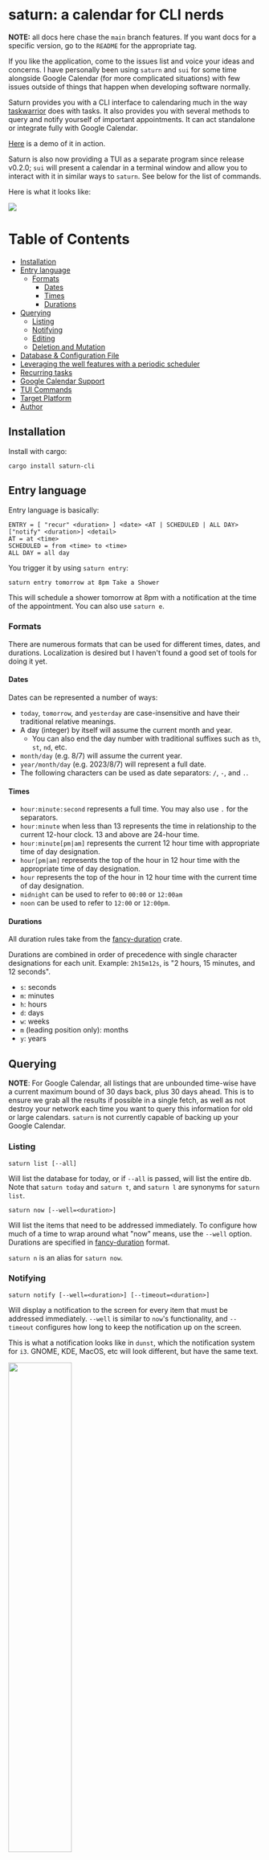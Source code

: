 # saturn: a calendar for CLI nerds

**NOTE:** all docs here chase the `main` branch features. If you want docs for
a specific version, go to the `README` for the appropriate tag.

If you like the application, come to the issues list and voice your ideas and
concerns. I have personally been using `saturn` and `sui` for some time
alongside Google Calendar (for more complicated situations) with few issues
outside of things that happen when developing software normally.

Saturn provides you with a CLI interface to calendaring much in the way
[taskwarrior](https://github.com/GothenburgBitFactory/taskwarrior) does with
tasks. It also provides you with several methods to query and notify yourself
of important appointments. It can act standalone or integrate fully with Google Calendar.

[Here](https://asciinema.org/a/XkRCXcgucQCRYassutGLMlWqq) is a demo of it in action.

Saturn is also now providing a TUI as a separate program since release v0.2.0;
`sui` will present a calendar in a terminal window and allow you to interact
with it in similar ways to `saturn`. See below for the list of commands.

Here is what it looks like:

<img src="tui.png"/>

# Table of Contents

-   [Installation](#installation)
-   [Entry language](#entry-language)
    -   [Formats](#formats)
        -   [Dates](#dates)
        -   [Times](#times)
        -   [Durations](#durations)
-   [Querying](#querying)
    -   [Listing](#listing)
    -   [Notifying](#notifying)
    -   [Editing](#editing)
    -   [Deletion and Mutation](#deletion-and-mutation)
-   [Database &amp; Configuration File](#database--configuration-file)
-   [Leveraging the well features with a periodic scheduler](#leveraging-the-well-features-with-a-periodic-scheduler)
-   [Recurring tasks](#recurring-tasks)
-   [Google Calendar Support](#google-calendar-support)
-   [TUI Commands](#tui-commands)
-   [Target Platform](#target-platform)
-   [Author](#author)

## Installation

Install with cargo:

```
cargo install saturn-cli
```

## Entry language

Entry language is basically:

```
ENTRY = [ "recur" <duration> ] <date> <AT | SCHEDULED | ALL DAY> ["notify" <duration>] <detail>
AT = at <time>
SCHEDULED = from <time> to <time>
ALL DAY = all day
```

You trigger it by using `saturn entry`:

```
saturn entry tomorrow at 8pm Take a Shower
```

This will schedule a shower tomorrow at 8pm with a notification at the time of
the appointment. You can also use `saturn e`.

### Formats

There are numerous formats that can be used for different times, dates, and
durations. Localization is desired but I haven't found a good set of tools for
doing it yet.

#### Dates

Dates can be represented a number of ways:

-   `today`, `tomorrow`, and `yesterday` are case-insensitive and have their
    traditional relative meanings.
-   A day (integer) by itself will assume the current month and year.
    -   You can also end the day number with traditional suffixes such as `th`, `st`, `nd`, etc.
-   `month/day` (e.g. 8/7) will assume the current year.
-   `year/month/day` (e.g. 2023/8/7) will represent a full date.
-   The following characters can be used as date separators: `/`, `-`, and `.`.

#### Times

-   `hour:minute:second` represents a full time. You may also use `.` for the separators.
-   `hour:minute` when less than 13 represents the time in relationship to the
    current 12-hour clock. 13 and above are 24-hour time.
-   `hour:minute[pm|am]` represents the current 12 hour time with appropriate time of day designation.
-   `hour[pm|am]` represents the top of the hour in 12 hour time with the appropriate time of day designation.
-   `hour` represents the top of the hour in 12 hour time with the current time of day designation.
-   `midnight` can be used to refer to `00:00` or `12:00am`
-   `noon` can be used to refer to `12:00` or `12:00pm`.

#### Durations

All duration rules take from the [fancy-duration](https://github.com/erikh/fancy-duration) crate.

Durations are combined in order of precedence with single character
designations for each unit. Example: `2h15m12s`, is "2 hours, 15 minutes, and
12 seconds".

-   `s`: seconds
-   `m`: minutes
-   `h`: hours
-   `d`: days
-   `w`: weeks
-   `m` (leading position only): months
-   `y`: years

## Querying

**NOTE**: For Google Calendar, all listings that are unbounded time-wise have a
current maximum bound of 30 days back, plus 30 days ahead. This is to ensure
we grab all the results if possible in a single fetch, as well as not destroy
your network each time you want to query this information for old or large
calendars. `saturn` is not currently capable of backing up your Google Calendar.

### Listing

```
saturn list [--all]
```

Will list the database for today, or if `--all` is passed, will list the entire
db. Note that `saturn today` and `saturn t`, and `saturn l` are synonyms for
`saturn list`.

```
saturn now [--well=<duration>]
```

Will list the items that need to be addressed immediately. To configure how
much of a time to wrap around what "now" means, use the `--well` option.
Durations are specified in
[fancy-duration](https://github.com/erikh/fancy-duration) format.

`saturn n` is an alias for `saturn now`.

### Notifying

```
saturn notify [--well=<duration>] [--timeout=<duration>]
```

Will display a notification to the screen for every item that must be addressed
immediately. `--well` is similar to `now`'s functionality, and `--timeout`
configures how long to keep the notification up on the screen.

This is what a notification looks like in `dunst`, which the notification
system for `i3`. GNOME, KDE, MacOS, etc will look different, but have the
same text.

<img style="width:50%" src="notification.png" />

### Editing

```
saturn edit [-r] <id>
```

Will run `$EDITOR` and fill it with a YAML file. When this file is edited, it
will change the database and the remote side, if necessary. Specify `-r` for
recurring task IDs.

### Deletion and Mutation

```
saturn delete <ids...>
```

Will delete a calendar record by ID, which is listed with the listing tools.
Pass `-r` to delete a recurring task.

```
saturn complete <id>
```

Will mark a task as "completed". Completed tasks get a visual notification and
are automatically excluded from listing without the `--all` flag.

Does not work with Google Calendar.

## Database & Configuration File

Saturn keeps a CBOR database in `~/.saturn.db`. Locking is flock(2), and quite
primitive. Suggestions and patches welcome.

The configuration file is only required in limited scenarios (such as remote
calendar support) and exists in `~/.saturn.conf`. It is a plain YAML file, but
is typically manipulated by `saturn config` commands, which may replace any
comments or other manipulations you previously did to the file by hand.

## Leveraging the well features with a periodic scheduler

The `--well` options take a duration. This duration is intended to roughly
match the frequency at which you run the program, so that there is little to no
overlap between event firings. This flag is provided for `saturn now` and
`saturn notify`.

Notifications (specified by a `notify` entry stanza) are only fired once in any
event. Events, on the other hand, are shown every time they fall into the
window, which is the current time, +/- the `--well` duration.

I hope this clears things up; I was trying to figure out a good way to run this
in `cron` etc without spamming myself with notifications for a long period of
time.

Here's an example: we run a loop of `saturn notify` with a well of two minutes,
and then we sleep for a minute. This allows notify to catch the alert only
once, passing it up by the next time it runs.

```bash
while true
do
    saturn notify --well 2m
    sleep 60
done
```

## Recurring tasks

Recurring tasks start their entry with the "recur" keyword and a duration.
Every time the program is run and touches the database, it will look to add
recurring tasks. Recurring tasks are based off the last task that was saved,
and every recurrence up to the current point will be added in the absence of
them. In the Unix file implementation, (not Google Calendar, which is
responsible for creating its own recurring events) until they are added, they
will not have IDs nor can they be manipulated. Commands like `now` and `notify`
which only perform read operations also adjust this data, so they can fire
notifications properly for new tasks.

## Google Calendar Support

Google Calendar support is working, with OAuth credentials being setup properly
and limited control of the calendar is possible within the realm of what saturn
currently supports. More is anticipated to be built atop this framework. Do not
be surprised if functionality is confusing or missing. Please put in issues
with your concerns, thanks!

`sui` also works beautifully with Google Calendar, providing a compelling, if
primitive replacement for the web UI.

To use `saturn` with Google Calendar, you must create a Google Cloud account
and assign an OAuth application to it. One is not provided automatically by
using `saturn` to eliminate concerns of data provenance.

To do this, follow [these
steps](https://developers.google.com/calendar/api/quickstart/go), which go into
how to set up an application for development. Be sure to setup any accounts you
want to use as "Test Users", and ensure that
`https://www.googleapis.com/auth/calendar` is in your list of allowed scopes.
Once you have the "Client ID" and "Client Secret", run this command:

```bash
saturn config set-client <client id> <client secret>
saturn config get-token
saturn config db-type google
```

The `get-token` command will have you access a URL in your browser and make you
login to the google account you wish to use, which must be listed in your
"testing users" in the OAuth setup above. As a final step, it will call back
into a web service the application starts, which will feed it the token.

Your token will expire if you do not use the tool regularly. Stuffing `saturn
notify` in cron will alleviate this a bit. To get a new key, use `saturn
config get-token` and follow the prompts. No other settings need to change.

Setting the db-type will change the source of data. If you were using a local
database and want to go back to it, `saturn config db-type unixfile`.

Notifications setup in Google Calendar are not honored yet. This will be
resolved soon!

Other things we want to do that aren't here yet:

-   Fields (URLs, Locations, etc)
-   Attendees

## TUI Commands

The TUI accepts several commands at the prompt; this command-set will grow with time. To interact with it, just type and hit enter to send a command.

-   `e` or `entry`: Process an entry in `saturn entry` format.
-   `d` or `delete`: Delete all the IDs provided (separate them with spaces)
-   `show today` will show today's calendar items, where `show all` will show the entire calendar (the default).
-   `quit` will exit the program.

## Target Platform

For the unixfile DB type, Due to flock(2) use, which to the best of my
knowledge is the only reason, Windows probably does not work properly. Patches
welcome if there are windows users who'd like to use it.

## Author

Erik Hollensbe <erik+github@hollensbe.org>
